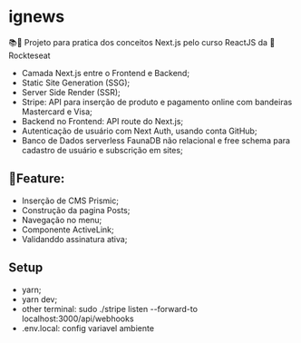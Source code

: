 # ignews

📚🚧 Projeto para pratica dos conceitos Next.js pelo curso ReactJS da 🚀 Rockteseat

- Camada Next.js entre o Frontend e Backend;
- Static Site Generation (SSG);
- Server Side Render (SSR);
- Stripe: API para inserção de produto e pagamento online com bandeiras Mastercard e Visa;
- Backend no Frontend: API route do Next.js;
- Autenticação de usuário com Next Auth, usando conta GitHub;
- Banco de Dados serverless FaunaDB não relacional e free schema para cadastro de usuário e subscrição em sites;

## 📝Feature:

- Inserção de CMS Prismic;
- Construção da pagina Posts;
- Navegação no menu;
- Componente ActiveLink;
- Validanddo assinatura ativa;

## Setup
- yarn;
- yarn dev;
- other terminal: sudo ./stripe listen --forward-to localhost:3000/api/webhooks
- .env.local: config variavel ambiente
